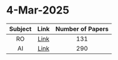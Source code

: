 # 4-Mar-2025

| Subject | Link | Number of Papers |
|:-----:|:----:|:----------------:|
| RO | [Link](https://github.com/KJaebye/EmbodiedAI-Robotics-arXiv-Daily-Reporter/tree/main/4-Mar-2025/RO) | 131 |
| AI | [Link](https://github.com/KJaebye/EmbodiedAI-Robotics-arXiv-Daily-Reporter/tree/main/4-Mar-2025/AI) | 290 |
